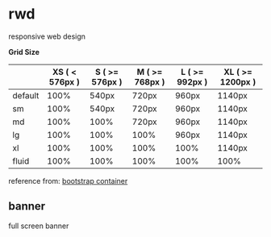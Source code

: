 # rwd

responsive web design

__Grid Size__

| | XS ( < 576px ) | S ( >= 576px ) | M ( >= 768px ) | L ( >= 992px ) | XL ( >= 1200px ) |
| ----| ---- | ---- | ---- | ---- | ---- |
| default | 100% | 540px | 720px | 960px | 1140px |
| sm | 100% | 540px | 720px | 960px | 1140px |
| md | 100% | 100% | 720px | 960px | 1140px |
| lg | 100% | 100% | 100% | 960px | 1140px |
| xl | 100% | 100% | 100% | 100% | 1140px |
| fluid | 100% | 100% | 100% | 100% | 100% |

reference from: [bootstrap container](https://getbootstrap.com/docs/4.5/layout/overview/#containers)

## banner

full screen banner
